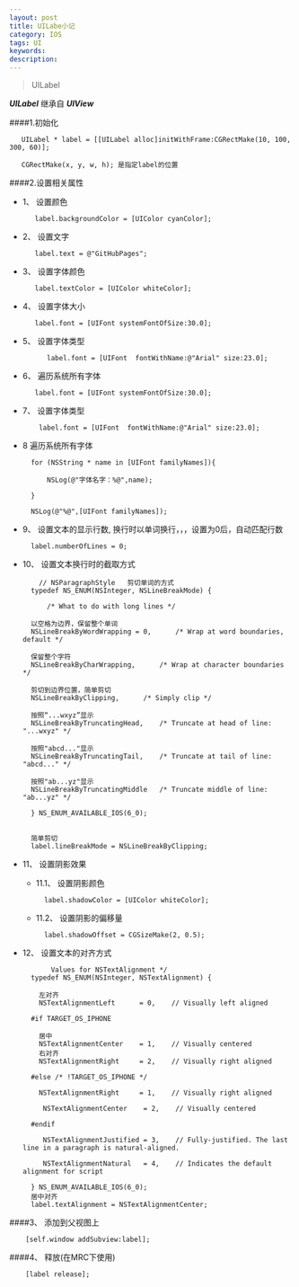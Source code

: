```yaml
---
layout: post
title: UILabe小记
category: IOS
tags: UI
keywords:
description:
---
```


>UILabel

***UILabel*** 继承自 ***UIView*** 

####1.初始化
	
	   UILabel * label = [[UILabel alloc]initWithFrame:CGRectMake(10, 100, 300, 60)];
	
	   CGRectMake(x, y, w, h); 是指定label的位置	
	
####2.设置相关属性

* 1、 设置颜色
 		
 	     label.backgroundColor = [UIColor cyanColor];
* 2、 设置文字

	     label.text = @"GitHubPages";
* 3、 设置字体颜色

	     label.textColor = [UIColor whiteColor];
* 4、 设置字体大小 

	     label.font = [UIFont systemFontOfSize:30.0];   
* 5、 设置字体类型

            label.font = [UIFont  fontWithName:@"Arial" size:23.0];
* 6、 遍历系统所有字体

	     label.font = [UIFont systemFontOfSize:30.0];   
* 7、 设置字体类型

          label.font = [UIFont  fontWithName:@"Arial" size:23.0];
* 8  遍历系统所有字体

	    for (NSString * name in [UIFont familyNames]){
	
			NSLog(@"字体名字：%@",name);
		
	    }
	  
	    NSLog(@"%@",[UIFont familyNames]);

* 9、 设置文本的显示行数, 换行时以单词换行，，，设置为0后，自动匹配行数

	    label.numberOfLines = 0;

* 10、 设置文本换行时的截取方式

	      // NSParagraphStyle   剪切单词的方式
        typedef NS_ENUM(NSInteger, NSLineBreakMode) {
    
    		/* What to do with long lines */
    		
        以空格为边界，保留整个单词    
        NSLineBreakByWordWrapping = 0,     	/* Wrap at word boundaries, default */
        
        保留整个字符
        NSLineBreakByCharWrapping,		/* Wrap at character boundaries */
        
        剪切到边界位置，简单剪切
        NSLineBreakByClipping,		/* Simply clip */
        
        按照“...wxyz”显示
        NSLineBreakByTruncatingHead,	/* Truncate at head of line: "...wxyz" */
        
        按照"abcd..."显示
        NSLineBreakByTruncatingTail,	/* Truncate at tail of line: "abcd..." */
        
        按照"ab...yz"显示
        NSLineBreakByTruncatingMiddle	/* Truncate middle of line:  "ab...yz" */
        
        } NS_ENUM_AVAILABLE_IOS(6_0);
      
      
        简单剪切
        label.lineBreakMode = NSLineBreakByClipping;

* 11、 设置阴影效果
	
	+ 11.1、 设置阴影颜色
		
		    label.shadowColor = [UIColor whiteColor];
	+ 11.2、 设置阴影的偏移量
		
		    label.shadowOffset = CGSizeMake(2, 0.5);
* 12、 设置文本的对齐方式

		     Values for NSTextAlignment */
        typedef NS_ENUM(NSInteger, NSTextAlignment) {
        	
          左对齐
          NSTextAlignmentLeft      = 0,    // Visually left aligned
          
        #if TARGET_OS_IPHONE
        
          居中
          NSTextAlignmentCenter    = 1,    // Visually centered
          右对齐
          NSTextAlignmentRight     = 2,    // Visually right aligned
          
        #else /* !TARGET_OS_IPHONE */
        
          NSTextAlignmentRight     = 1,    // Visually right aligned
          
           NSTextAlignmentCenter    = 2,    // Visually centered
           
        #endif
        	
           NSTextAlignmentJustified = 3,    // Fully-justified. The last line in a paragraph is natural-aligned.
           
           NSTextAlignmentNatural   = 4,    // Indicates the default alignment for script
           
        } NS_ENUM_AVAILABLE_IOS(6_0);
		居中对齐
		label.textAlignment = NSTextAlignmentCenter;
####3、 添加到父视图上

		[self.window addSubview:label];
####4、 释放(在MRC下使用)		

		[label release];




















